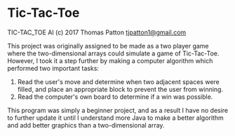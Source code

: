 # Tic-Tac-Toe

TIC-TAC_TOE AI (c) 2017 Thomas Patton <tjpatton1@gmail.com>

This project was originally assigned to be made as a two player game where the two-dimensional arrays could simulate a game of Tic-Tac-Toe. However, I took it a step further by making a computer algorithm which performed two important tasks:
1. Read the user's move and determine when two adjacent spaces were filled, and place an appropriate block to prevent the user from winning.
2. Read the computer's own board to determine if a win was possible.

This program was simply a beginner project, and as a result I have no desire to further update it until I understand more Java to make a better algorithm and add better graphics than a two-dimensional array.
